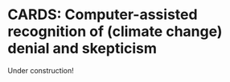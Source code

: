 # CARDS: Computer-assisted recognition of (climate change) denial and skepticism
Under construction!
